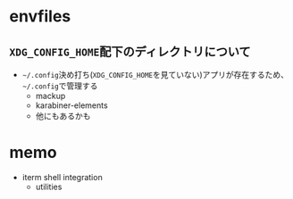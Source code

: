 # envfiles

## `XDG_CONFIG_HOME`配下のディレクトリについて
- `~/.config`決め打ち(`XDG_CONFIG_HOME`を見ていない)アプリが存在するため、`~/.config`で管理する 
  - mackup
  - karabiner-elements
  - 他にもあるかも

# memo
- iterm shell integration 
  - utilities
